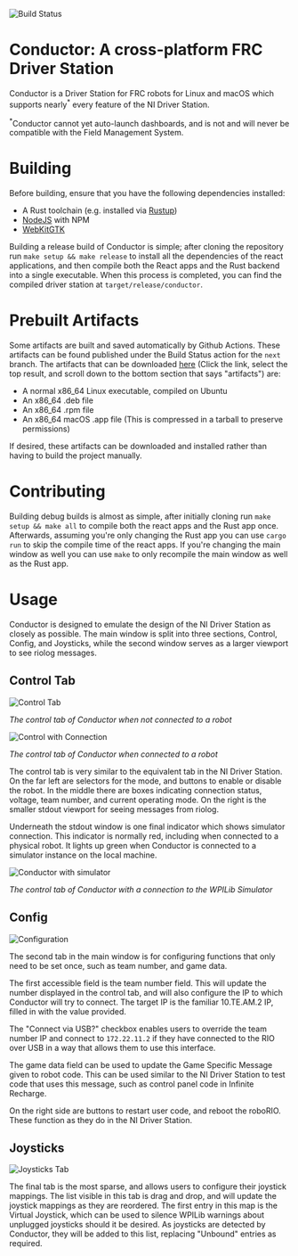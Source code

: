 ![Build Status](https://github.com/Redrield/Conductor/workflows/Build%20Status/badge.svg)

# Conductor: A cross-platform FRC Driver Station

Conductor is a Driver Station for FRC robots for Linux and macOS which supports nearly<sup>*</sup> every feature of the NI Driver Station.

<sup>*</sup>Conductor cannot yet auto-launch dashboards, and is not and will never be compatible with the Field Management System. 

# Building

Before building, ensure that you have the following dependencies installed:

- A Rust toolchain (e.g. installed via [Rustup](https://rustup.rs))
- [NodeJS](https://nodejs.org) with NPM
- [WebKitGTK](https://webkitgtk.org/)

Building a release build of Conductor is simple; after cloning the repository run `make setup && make release` to install all the dependencies of the react applications, and then compile both the React apps and the Rust backend into a single executable. When this process is completed, you can find the compiled driver station at `target/release/conductor`. 

# Prebuilt Artifacts 

Some artifacts are built and saved automatically by Github Actions. These artifacts can be found published under the Build Status action for the `next` branch.  The artifacts that can be downloaded [here](https://github.com/Redrield/Conductor/actions/workflows/ci.yml?query=branch%3Anext) (Click the link, select the top result, and scroll down to the bottom section that says "artifacts") are:

* A normal x86_64 Linux executable, compiled on Ubuntu
* An x86_64 .deb file
* An x86_64 .rpm file
* An x86_64 macOS .app file (This is compressed in a tarball to preserve permissions)

If desired, these artifacts can be downloaded and installed rather than having to build the project manually.

# Contributing

Building debug builds is almost as simple, after initially cloning run `make setup && make all` to compile both the react apps and the Rust app once. Afterwards, assuming you're only changing the Rust app you can use `cargo run` to skip the compile time of the react apps. If you're changing the main window as well you can use `make` to only recompile the main window as well as the Rust app. 

# Usage

Conductor is designed to emulate the design of the NI Driver Station as closely as possible. The main window is split into three sections, Control, Config, and Joysticks, while the second window serves as a larger viewport to see riolog messages.

## Control Tab

![Control Tab](./images/Conductor.png)

*The control tab of Conductor when not connected to a robot*

![Control with Connection](./images/conductor-control-connected.png)

*The control tab of Conductor when connected to a robot*

The control tab is very similar to the equivalent tab in the NI Driver Station. On the far left are selectors for the mode, and buttons to enable or disable the robot. In the middle there are boxes indicating connection status, voltage, team number, and current operating mode. On the right is the smaller stdout viewport for seeing messages from riolog.

Underneath the stdout window is one final indicator which shows simulator connection. This indicator is normally red, including when connected to a physical robot. It lights up green when Conductor is connected to a simulator instance on the local machine. 

![Conductor with simulator](./images/conductor-simulator.png)

*The control tab of Conductor with a connection to the WPILib Simulator*

## Config

![Configuration](./images/conductor-config.png)

The second tab in the main window is for configuring functions that only need to be set once, such as team number, and game data.

The first accessible field is the team number field. This will update the number displayed in the control tab, and will also configure the IP to which Conductor will try to connect. The target IP is the familiar 10.TE.AM.2 IP, filled in with the value provided.

The "Connect via USB?" checkbox enables users to override the team number IP and connect to `172.22.11.2` if they have connected to the RIO over USB in a way that allows them to use this interface.

The game data field can be used to update the Game Specific Message given to robot code. This can be used similar to the NI Driver Station to test code that uses this message, such as control panel code in Infinite Recharge.

On the right side are buttons to restart user code, and reboot the roboRIO. These function as they do in the NI Driver Station.

## Joysticks

![Joysticks Tab](./images/conductor-joysticks.png)

The final tab is the most sparse, and allows users to configure their joystick mappings. The list visible in this tab is drag and drop, and will update the joystick mappings as they are reordered. The first entry in this map is the Virtual Joystick, which can be used to silence WPILib warnings about unplugged joysticks should it be desired. As joysticks are detected by Conductor, they will be added to this list, replacing "Unbound" entries as required.
